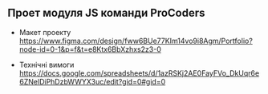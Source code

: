 ## Проет модуля JS команди ProCoders 

- Макет проекту 
https://www.figma.com/design/fww6BUe77KIm14vo9i8Agm/Portfolio?node-id=0-1&p=f&t=e8Ktx6BbXzhxs2z3-0

- Технічні вимоги
https://docs.google.com/spreadsheets/d/1azRSKj2AE0FayFVo_DkUqr6e6ZNelDiPhDzbWWYX3uc/edit?gid=0#gid=0

